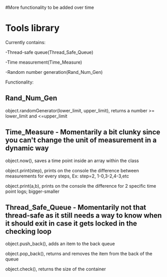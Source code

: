 #More functionality to be added over time

# Tools library

Currently contains:

 -Thread-safe queue(Thread_Safe_Queue<T>)
 
 -Time measurement(Time_Measure)
 
 -Random number generation(Rand_Num_Gen)

Functionality:

Rand_Num_Gen
------------------------
object.randomGenerator(lower_limit, upper_limit), returns a number >= lower_limit and <=upper_limit

Time_Measure - Momentarily a bit clunky since you can't change the unit of measurement in a dynamic way
-----------------------
object.now(), saves a time point inside an array within the class

object.print(step), prints on the console the difference between measurements for every <step> steps, Ex: step=2, 1-0,3-2,4-3,etc
 
object.print(a,b), prints on the console the difference for 2 specific time point logs; bigger-smaller
 
Thread_Safe_Queue<T> - Momentarily not that thread-safe as it still needs a way to know when it should exit in case it gets locked in the checking loop
-----------------------
object.push_back(), adds an item to the back queue
 
object.pop_back(), returns and removes the item from the back of the queue

object.check(), returns the size of the container
